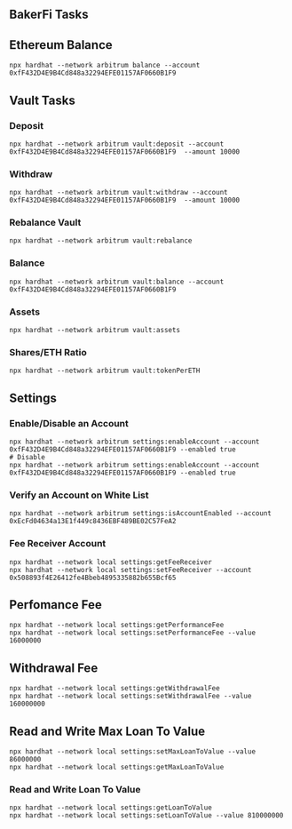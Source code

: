 ## BakerFi Tasks 

## Ethereum Balance 

```
npx hardhat --network arbitrum balance --account 0xfF432D4E9B4Cd848a32294EFE01157AF0660B1F9 
```

## Vault Tasks 

### Deposit
```
npx hardhat --network arbitrum vault:deposit --account 0xfF432D4E9B4Cd848a32294EFE01157AF0660B1F9  --amount 10000
```

### Withdraw
```
npx hardhat --network arbitrum vault:withdraw --account 0xfF432D4E9B4Cd848a32294EFE01157AF0660B1F9  --amount 10000
```

### Rebalance Vault
```
npx hardhat --network arbitrum vault:rebalance 
```

### Balance 
```
npx hardhat --network arbitrum vault:balance --account 0xfF432D4E9B4Cd848a32294EFE01157AF0660B1F9
```

### Assets 
```
npx hardhat --network arbitrum vault:assets 
```

### Shares/ETH Ratio 
```
npx hardhat --network arbitrum vault:tokenPerETH 
```

## Settings

### Enable/Disable an Account
```
npx hardhat --network arbitrum settings:enableAccount --account 0xfF432D4E9B4Cd848a32294EFE01157AF0660B1F9 --enabled true
# Disable 
npx hardhat --network arbitrum settings:enableAccount --account 0xfF432D4E9B4Cd848a32294EFE01157AF0660B1F9 --enabled true

```

### Verify an Account on White List

```
npx hardhat --network arbitrum settings:isAccountEnabled --account 0xEcFd04634a13E1f449c8436EBF489BE02C57FeA2
```

### Fee Receiver Account 
```
npx hardhat --network local settings:getFeeReceiver
npx hardhat --network local settings:setFeeReceiver --account 0x508893f4E26412fe4Bbeb4895335882b655Bcf65
```

## Perfomance Fee

```
npx hardhat --network local settings:getPerformanceFee
npx hardhat --network local settings:setPerformanceFee --value 16000000
```

## Withdrawal Fee

```
npx hardhat --network local settings:getWithdrawalFee
npx hardhat --network local settings:setWithdrawalFee --value 160000000
```

## Read and Write Max Loan To Value

```
npx hardhat --network local settings:setMaxLoanToValue --value 86000000
npx hardhat --network local settings:getMaxLoanToValue
```
### Read and Write Loan To Value

```
npx hardhat --network local settings:getLoanToValue
npx hardhat --network local settings:setLoanToValue --value 810000000
```

## 
